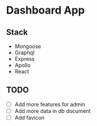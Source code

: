 # Dashboard App

## Stack

- Mongoose
- Graphql
- Express
- Apollo
- React

## TODO

- [ ] Add more features for admin
- [ ] Add more data in db document
- [ ] Add favicon
